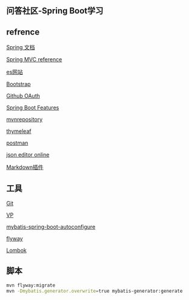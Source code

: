 ## 问答社区-Spring Boot学习

## refrence

[Spring 文档](https://spring.io/guides)

[Spring MVC reference](https://docs.spring.io/spring/docs/5.2.3.RELEASE/spring-framework-reference/web.html#spring-web)

[es网站](https://elasticsearch.cn/explore)

[Bootstrap](https://v3.bootcss.com/)

[Github OAuth](https://developer.github.com/apps/building-oauth-apps/creating-an-oauth-app/)

[Spring Boot Features](https://docs.spring.io/spring-boot/docs/2.2.2.RELEASE/reference/html/spring-boot-features.html#boot-features-sql)

[mvnrepository](https://mvnrepository.com/)

[thymeleaf](https://www.thymeleaf.org/doc/tutorials/3.0/usingthymeleaf.html)

[postman]( https://chrome.google.com/webstore/search/postman?utm_source=chrome-ntp-icon )

[json editor online](http://jsoneditoronline.org/)

[Markdown插件]( https://pandao.github.io/editor.md/ )



## 工具

[Git](https://git-scm.com/download)

[VP](https://www.visual-paradigm.com)

[mybatis-spring-boot-autoconfigure](https://mybatis.org/spring-boot-starter/mybatis-spring-boot-autoconfigure/)

[flyway](https://flywaydb.org/getstarted/firststeps/maven)

[Lombok](https://projectlombok.org/)



## 脚本

```bash
mvn flyway:migrate
mvn -Dmybatis.generator.overwrite=true mybatis-generator:generate
```

